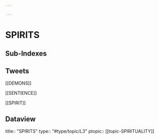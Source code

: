 ```yaml
---

---
```

# SPIRITS
## Sub-Indexes


## Tweets

[[DEMONS]]

[[SENTIENCE]]

[[SPIRIT]]


## Dataview
title:: "SPIRITS"
type:: "#type/topic/L3"
ptopic:: [[topic-SPIRITUALITY]]